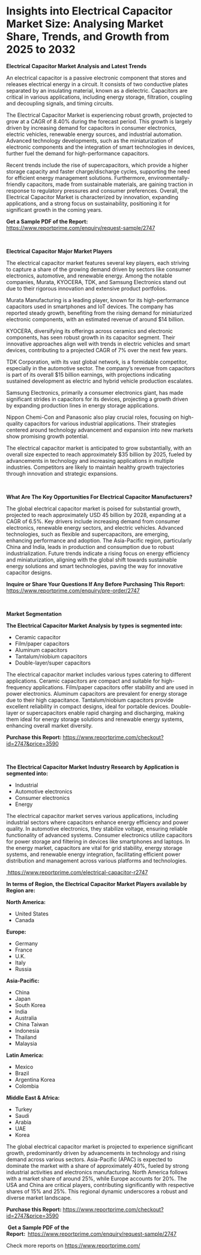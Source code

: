 <p><h1>Insights into Electrical Capacitor Market Size: Analysing Market Share, Trends, and Growth from 2025 to 2032</h1></p><p><strong>Electrical Capacitor Market Analysis and Latest Trends</strong></p>
<p><p>An electrical capacitor is a passive electronic component that stores and releases electrical energy in a circuit. It consists of two conductive plates separated by an insulating material, known as a dielectric. Capacitors are critical in various applications, including energy storage, filtration, coupling and decoupling signals, and timing circuits.</p><p>The Electrical Capacitor Market is experiencing robust growth, projected to grow at a CAGR of 8.40% during the forecast period. This growth is largely driven by increasing demand for capacitors in consumer electronics, electric vehicles, renewable energy sources, and industrial automation. Advanced technology developments, such as the miniaturization of electronic components and the integration of smart technologies in devices, further fuel the demand for high-performance capacitors.</p><p>Recent trends include the rise of supercapacitors, which provide a higher storage capacity and faster charge/discharge cycles, supporting the need for efficient energy management solutions. Furthermore, environmentally-friendly capacitors, made from sustainable materials, are gaining traction in response to regulatory pressures and consumer preferences. Overall, the Electrical Capacitor Market is characterized by innovation, expanding applications, and a strong focus on sustainability, positioning it for significant growth in the coming years.</p></p>
<p><strong>Get a Sample PDF of the Report:&nbsp;</strong> <a href="https://www.reportprime.com/enquiry/request-sample/2747?utm_campaign=2939&utm_medium=2&utm_source=Github&utm_content=ia&utm_term=18032025&utm_id=electrical-capacitor">https://www.reportprime.com/enquiry/request-sample/2747</a></p>
<p>&nbsp;</p>
<p><strong>Electrical Capacitor Major Market Players</strong></p>
<p><p>The electrical capacitor market features several key players, each striving to capture a share of the growing demand driven by sectors like consumer electronics, automotive, and renewable energy. Among the notable companies, Murata, KYOCERA, TDK, and Samsung Electronics stand out due to their rigorous innovation and extensive product portfolios.</p><p>Murata Manufacturing is a leading player, known for its high-performance capacitors used in smartphones and IoT devices. The company has reported steady growth, benefiting from the rising demand for miniaturized electronic components, with an estimated revenue of around $14 billion.</p><p>KYOCERA, diversifying its offerings across ceramics and electronic components, has seen robust growth in its capacitor segment. Their innovative approaches align well with trends in electric vehicles and smart devices, contributing to a projected CAGR of 7% over the next few years.</p><p>TDK Corporation, with its vast global network, is a formidable competitor, especially in the automotive sector. The company’s revenue from capacitors is part of its overall $15 billion earnings, with projections indicating sustained development as electric and hybrid vehicle production escalates.</p><p>Samsung Electronics, primarily a consumer electronics giant, has made significant strides in capacitors for its devices, projecting a growth driven by expanding production lines in energy storage applications.</p><p>Nippon Chemi-Con and Panasonic also play crucial roles, focusing on high-quality capacitors for various industrial applications. Their strategies centered around technology advancement and expansion into new markets show promising growth potential.</p><p>The electrical capacitor market is anticipated to grow substantially, with an overall size expected to reach approximately $35 billion by 2025, fueled by advancements in technology and increasing applications in multiple industries. Competitors are likely to maintain healthy growth trajectories through innovation and strategic expansions.</p></p>
<p>&nbsp;</p>
<p><strong>What Are The Key Opportunities For Electrical Capacitor Manufacturers?</strong></p>
<p><p>The global electrical capacitor market is poised for substantial growth, projected to reach approximately USD 45 billion by 2028, expanding at a CAGR of 6.5%. Key drivers include increasing demand from consumer electronics, renewable energy sectors, and electric vehicles. Advanced technologies, such as flexible and supercapacitors, are emerging, enhancing performance and adoption. The Asia-Pacific region, particularly China and India, leads in production and consumption due to robust industrialization. Future trends indicate a rising focus on energy efficiency and miniaturization, aligning with the global shift towards sustainable energy solutions and smart technologies, paving the way for innovative capacitor designs.</p></p>
<p><strong>Inquire or Share Your Questions If Any Before Purchasing This Report:</strong> <a href="https://www.reportprime.com/enquiry/pre-order/2747?utm_campaign=2939&utm_medium=2&utm_source=Github&utm_content=ia&utm_term=18032025&utm_id=electrical-capacitor">https://www.reportprime.com/enquiry/pre-order/2747</a></p>
<p>&nbsp;</p>
<p><strong>Market Segmentation</strong></p>
<p><strong>The Electrical Capacitor Market Analysis by types is segmented into:</strong></p>
<p><ul><li>Ceramic capacitor</li><li>Film/paper capacitors</li><li>Aluminum capacitors</li><li>Tantalum/niobium capacitors</li><li>Double-layer/super capacitors</li></ul></p>
<p><p>The electrical capacitor market includes various types catering to different applications. Ceramic capacitors are compact and suitable for high-frequency applications. Film/paper capacitors offer stability and are used in power electronics. Aluminum capacitors are prevalent for energy storage due to their high capacitance. Tantalum/niobium capacitors provide excellent reliability in compact designs, ideal for portable devices. Double-layer or supercapacitors enable rapid charging and discharging, making them ideal for energy storage solutions and renewable energy systems, enhancing overall market diversity.</p></p>
<p><strong>Purchase this Report:&nbsp;</strong><a href="https://www.reportprime.com/checkout?id=2747&price=3590&utm_campaign=2939&utm_medium=2&utm_source=Github&utm_content=ia&utm_term=18032025&utm_id=electrical-capacitor">https://www.reportprime.com/checkout?id=2747&price=3590</a></p>
<p>&nbsp;</p>
<p><strong>The Electrical Capacitor Market Industry Research by Application is segmented into:</strong></p>
<p><ul><li>Industrial</li><li>Automotive electronics</li><li>Consumer electronics</li><li>Energy</li></ul></p>
<p><p>The electrical capacitor market serves various applications, including industrial sectors where capacitors enhance energy efficiency and power quality. In automotive electronics, they stabilize voltage, ensuring reliable functionality of advanced systems. Consumer electronics utilize capacitors for power storage and filtering in devices like smartphones and laptops. In the energy market, capacitors are vital for grid stability, energy storage systems, and renewable energy integration, facilitating efficient power distribution and management across various platforms and technologies.</p></p>
<p><a href="https://www.reportprime.com/electrical-capacitor-r2747?utm_campaign=2939&utm_medium=2&utm_source=Github&utm_content=ia&utm_term=18032025&utm_id=electrical-capacitor">&nbsp;https://www.reportprime.com/electrical-capacitor-r2747</a></p>
<p><strong>In terms of Region, the Electrical Capacitor Market Players available by Region are:</strong></p>
<p>
    <p> <strong> North America: </strong>
        <ul>
            <li>United States</li>
            <li>Canada</li>
        </ul>
        </p> 
    <p> <strong> Europe: </strong>
        <ul>
            <li>Germany</li>
            <li>France</li>
            <li>U.K.</li>
            <li>Italy</li>
            <li>Russia</li>
        </ul>
        </p> 
    <p> <strong> Asia-Pacific: </strong>
        <ul>
            <li>China</li>
            <li>Japan</li>
            <li>South Korea</li>
            <li>India</li>
            <li>Australia</li>
            <li>China Taiwan</li>
            <li>Indonesia</li>
            <li>Thailand</li>
            <li>Malaysia</li>
        </ul>
        </p> 
    <p> <strong> Latin America: </strong>
        <ul>
            <li>Mexico</li>
            <li>Brazil</li>
            <li>Argentina Korea</li>
            <li>Colombia</li>
        </ul>
        </p> 
    <p> <strong> Middle East & Africa: </strong>
        <ul>
            <li>Turkey</li>
            <li>Saudi</li>
            <li>Arabia</li>
            <li>UAE</li>
            <li>Korea</li>
        </ul>
    </p>
    </p>
<p><p>The global electrical capacitor market is projected to experience significant growth, predominantly driven by advancements in technology and rising demand across various sectors. Asia-Pacific (APAC) is expected to dominate the market with a share of approximately 40%, fueled by strong industrial activities and electronics manufacturing. North America follows with a market share of around 25%, while Europe accounts for 20%. The USA and China are critical players, contributing significantly with respective shares of 15% and 25%. This regional dynamic underscores a robust and diverse market landscape.</p></p>
<p><strong>Purchase this Report: </strong><a href="https://www.reportprime.com/checkout?id=2747&price=3590&utm_campaign=2939&utm_medium=2&utm_source=Github&utm_content=ia&utm_term=18032025&utm_id=electrical-capacitor">https://www.reportprime.com/checkout?id=2747&price=3590</a></p>
<p>&nbsp;<strong>Get a Sample PDF of the Report:&nbsp;&nbsp;</strong><a href="https://www.reportprime.com/enquiry/request-sample/2747?utm_campaign=2939&utm_medium=2&utm_source=Github&utm_content=ia&utm_term=18032025&utm_id=electrical-capacitor">https://www.reportprime.com/enquiry/request-sample/2747</a></p>
<p><strong></strong></p>
<p>Check more reports on <a href="https://www.reportprime.com/?utm_campaign=2939&utm_medium=2&utm_source=Github&utm_content=ia&utm_term=18032025&utm_id=electrical-capacitor">https://www.reportprime.com/</a></p>